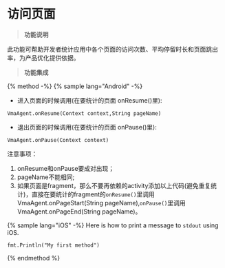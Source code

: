 # 访问页面


> **功能说明**


此功能可帮助开发者统计应用中各个页面的访问次数、平均停留时长和页面跳出率，为产品优化提供依据。


> **功能集成**

{% method -%}
{% sample lang="Android" -%}
* 进入页面的时候调用(在要统计的页面 onResume()里):

```
VmaAgent.onResume(Context context,String pageName)
```
* 退出页面的时候调用(在要统计的页面 onPause()里):

```
VmaAgent.onPause(Context context)
```
注意事项：

1. onResume和onPause要成对出现；
2. pageName不能相同;
3. 如果页面是fragment，那么不要再依赖的activity添加以上代码(避免重复统计)，直接在要统计的fragment的```onResume()```里调用VmaAgent.onPageStart(String pageName),```onPause()```里调用VmaAgent.onPageEnd(String pageName)。


{% sample lang="iOS" -%}
Here is how to print a message to `stdout` using iOS.

```
fmt.Println("My first method")
```
{% endmethod %}